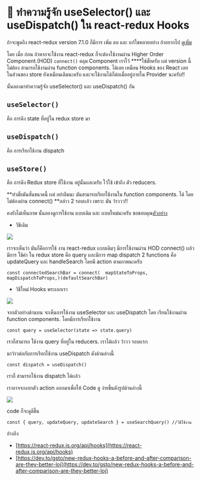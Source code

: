# 🦊 ทำความรู้จัก useSelector\(\) และ useDispatch\(\) ใน react-redux Hooks

ถ้าจะพูดถึง react-redux version 7.1.0 ก็มีการ เพิ่ม ลบ และ เเก้ใขหลายอย่าง ถ้าอยากไป [ดูเพิ่ม](https://github.com/reduxjs/react-redux/releases/tag/v7.1.0)

โดย เมื่อ ก่อน ถ้าหากจะใช้งาน react-redux ก็จะต้องใช้งานผ่าน Higher Order Component.\(HOD\) `connect()` คลุม Component เราใว้ ****ใช่มั้ยครับ เเต่ version นี้ ไม่ต้อง สามารถใช้งานผ่าน function components. ได้เลย เหมือน Hooks ของ React เลย ในส่วนของ store ยังเหมือนเดิมนะครับ และจะใช้งานได้ก็ต่อเมื่ออยู่ภายใน Provider นะครับ!!

นั้นลองมาทำความรู้จัก useSelector\(\) และ useDispatch\(\) กัน

## `useSelector()` <a id="d4f8"></a>

คือ การดึง state ที่อยู่ใน redux store มา

## `useDispatch()` <a id="8c2e"></a>

คือ การเรียกใช้งาน dispatch

## `useStore()` <a id="4aeb"></a>

คือ การดึง Redux store ที่ใช้งาน อยู่นั้นเเละครับ ใว้ใช้ เข้าถึง ตัว reducers.

\*\*ทำมั้ยมันสั่นขนาดนี้ เเต่ อย่าลึมนะ มันสามารถเรียกใช้งานใน function components. ได้ โดยไม่ต้องผ่าน connect\(\) \*\*กล่าว 2 รอบเเล้ว เพราะ มัน ว้าววว!!

คงยังไม่เห็นภาพ นั้นลองดูการใช้งาน แบบเดิม และ เเบบใหม่นะครับ ขอขอบคุณ[ตัวอย่าง](https://dev.to/gsto/new-redux-hooks-a-before-and-after-comparison-are-they-better-loj)

* วิธีเดิม

![](https://miro.medium.com/max/1154/1*nNmKyKHNu-9vyLCIwSjkfA.png)

เราจะเห็นว่า มันก็คือการใช้ งาน react-redux เเบบเดิมๆ มีการใช้งานผ่าน HOD connect\(\) เเล้วมีการ ใช้ค่า ใน redux store คือ query เเละมีการ map dispatch 2 functions คือ updateQuery และ handleSearch โดยมี action ตามภาพนะครับ

```text
const connectedSearchBar = connect(  mapStateToProps,  mapDispatchToProps,)(defaultSearchBar)
```

* วิธีใหม่ Hooks พระเอกเรา

![](https://miro.medium.com/max/1192/1*FgwW-u2sFQHii6cwDHUwIA.png)

จากตัวอย่างด้านบน จะเห็นการใช้งาน useSelector และ useDispatch โดย เรียนใช้งานผ่าน function components. โดยมีการเรียกใช้งาน

```text
const query = useSelector(state => state.query)
```

เราก็สามารถ ใช้งาน query ที่อยู่ใน reducers. เราได้เเล้ว ว้าวว รอบเเรก

มาว้าวต่อกับการเรียกใช้งาน useDispatch ดังด้านล่างนี้

```text
const dispatch = useDispatch()
```

เราก็ สามารถใช้งาน dispatch ได้เเล้ว

เราอาจจะเเยกตัว action ออกมาเพื่อให้ Code ดู ง่ายขึ้นดังรูปด้านล่างนี้

![](https://miro.medium.com/max/1180/1*9Sfvd1LmwGYVRe-PSKNhSA.png)

code ก็จะดูดีขึ้น

```text
const { query, updateQuery, updateSearch } = useSearchQuery() //วิธีใช้งาน
```

อ้างอิง

* [https://react-redux.js.org/api/hooks](https://react-redux.js.org/api/hooks)
* [https://dev.to/gsto/new-redux-hooks-a-before-and-after-comparison-are-they-better-loj](https://dev.to/gsto/new-redux-hooks-a-before-and-after-comparison-are-they-better-loj)

